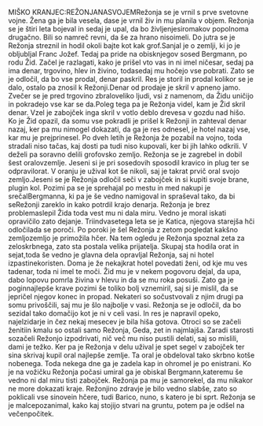 MIŠKO KRANJEC:REŽONJANASVOJEMRežonja se je vrnil s prve svetovne vojne. Žena ga je bila vesela, dase je vrnil živ in mu planila v objem. Režonja   se   je  štiri   leta   bojeval   in   sedaj   je   upal,   da   bo  življenjesiromakov popolnoma drugačno. Bili so namreč revni, da še za hrano nisoimeli. Do jutra se je Režonja streznil in hodil okoli bajte kot kak grof.Sanjal je o zemlji, ki jo je obljubljal Franc Jožef. Tedaj pa pride na obisknjegov sosed Bergmann, po rodu Žid. Začel je razlagati, kako je prišel vto vas in ni imel ničesar, sedaj pa ima denar, trgovino, hlev in živino, todasedaj mu hočejo vse pobrati. Zato se je odločil, da bo vse prodal, denar paskril. Res je storil in prodal kolikor se je dalo, ostalo pa znosil k Režonji.Denar od prodaje je skril v apneno jamo. Zvečer se je pred trgovino zbraloveliko ljudi, vsi z namenom, da Židu uničijo in pokradejo vse kar se da.Poleg tega pa je Režonja videl, kam je Žid skril denar. Vzel je zabojček inga skril v votlo deblo drevesa v gozdu nad hišo. Ko je Žid opazil, da somu vse pokradli je prišel k Režonji in zahteval denar nazaj, ker pa mu nimogel dokazati, da ga je res odnesel, je hotel nazaj vse, kar mu je prejprinesel. Po dveh letih je Režonja že pozabil na vojno, toda stradali niso tačas, kaj dosti pa tudi niso kupovali, ker bi jih lahko odkrili. V deželi pa soravno delili grofovsko zemljo. Režonja se je zagrebel in dobil šest oralovzemlje. Jeseni si je pri sosedovih sposodil kravico in plug ter se odpravilorat. V oranju je užival kot še nikoli, saj je takrat prvič oral svojo zemljo.Jeseni se je Režonja odločil seči v zabojček in si kupiti svoje brane, plugin   kol.   Pozimi   pa   se   je   sprehajal   po   mestu   in   med   nakupi   je   srečalBergmanna,   ki   pa   je  še   vedno   namigoval   in   spraševal   tako,   da   bi   seRežonji zareklo in kako potrdil krajo denarja. Režonja je brez problemaslepil Žida toda vest mu ni dala miru. Vedno je moral iskati opravičilo zato dejanje. Triindvasetega leta se je Katica, njegova starejša hči odločilada se poroči. Po poroki je šel Režonja z zetom pogledat kakšno zemljozemljo je primožila hčer. Na tem ogledu je Režonja spoznal zeta za zeloskrbnega, zato sta postala velika prijatelja. Skupaj sta hodila orat in sejat,toda  še   vedno   je   glavna   dela   opravljal   Režonja,   saj   ni   hotel   izpastinekoristen. Doma je že nekajkrat hotel povedati ženi, od kje mu ves tadenar, toda ni imel te moči. Žid mu je v nekem pogovoru dejal, da upa, dabo lopovu pomrla živina v hlevu in da se mu roka posuši. Zato ga je poginnajlepše krave pozimi še toliko bolj vznemiril, saj si je mislil, da se jepričel njegov konec in propad. Nekateri so sočustvovali z njim drugi pa somu privoščili, saj mu je šlo najbolje v vasi. Režonja se je odločil, da bo
sezidal tako domačijo kot je ni v celi vasi. In res je napravil opeko, najelzidarje in čez nekaj mesecev je bila hiša gotova. Otroci so se začeli ženitiin kmalu so ostali samo Režonja, Geda, zet in najmlajša. Zaradi starosti sozačeli Režonjo izpodrivati, nič več mu niso pustili delati, saj so mislili, dami je težko. Ker pa je Režonja v delu užival je spet segel v zabojček ter sina skrivaj kupil oral najlepše zemlje. Ta oral je obdeloval tako skrbno kotše   nobenega.   Toda   nekega   dne   ga   je   zadela   kap   in   ohromel   je   po   enistrani. Ko je na vožičku Režonja počasi umiral ga je obiskal Bergmann,kateremu  še   vedno   ni  dal   miru  tisti   zabojček.   Režonja   pa   mu  je   samorekel, da mu nikakor ne more dokazati kraje. Režonjino zdravje je bilo vedno slabše, zato so poklicali vse sinovein   hčere,   tudi   Barico,   nuno,   s   katero   je   bi   sprt.   Režonja   se   je   malcepozanimal, kako kaj stojijo stvari na gruntu, potem pa je odšel na večenpočitek. 
